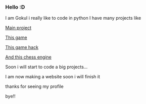 ### Hello :D
I am Gokul i really like to code in python I have many projects like 

[Main project](PYTH0N-B0T/Lichess-B0T)

[This game](https://github.com/TG-KRISH/Snake-game)

[This game hack](https://github.com/TG-KRISH/Free-fire-diamonds)

[And this chess engine](https://github.com/TG-KRISH/Chess-Engine)


Soon i will start to code a big projects...

I am now making a website soon i will finish it

thanks for seeing my profile 

bye!!


